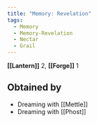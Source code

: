 ```yaml
---
title: "Memory: Revelation"
tags:
  - Memory
  - Memory-Revelation
  - Nectar
  - Grail
---
```

**[[Lantern]]** 2, **[[Forge]]** 1
## Obtained by

- Dreaming with [[Mettle]]
- Dreaming with [[Phost]]
